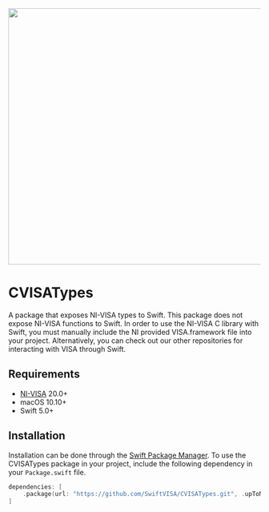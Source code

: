 <img src="https://github.com/SwiftVISA/CoreSwiftVISA/blob/master/SwiftVISA%20Logo.png" width="512" height="512">

# CVISATypes

A package that exposes NI-VISA types to Swift. This package does not expose NI-VISA functions to Swift. In order to use the NI-VISA C library with Swift, you must manually include the NI provided VISA.framework file into your project. Alternatively, you can check out our other repositories for interacting with VISA through Swift.

## Requirements

- [NI-VISA](https://www.ni.com/en-us/support/downloads/drivers/download.ni-visa.html#351229) 20.0+
- macOS 10.10+
- Swift 5.0+

## Installation

Installation can be done through the [Swift Package Manager](https://swift.org/package-manager/). To use the CVISATypes package in your project, include the following dependency in your `Package.swift` file.
```swift
dependencies: [
    .package(url: "https://github.com/SwiftVISA/CVISATypes.git", .upToNextMajor(from: "1.0.0"))
]
```
